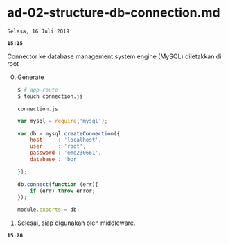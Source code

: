 # ad-02-structure-db-connection.md

`Selasa, 16 Juli 2019`

**`15:15`**

Connector ke database management system engine (MySQL) diletakkan di root

0. Generate

    ```bash
    $ # app-route
    $ touch connection.js
    ```

    `connection.js`

    ```javascript
    var mysql = require('mysql');

    var db = mysql.createConnection({
        host     : 'localhost',
        user     : 'root',
        password : 'emd230661',
        database : 'bpr'

    });

    db.connect(function (err){
        if (err) throw error;
    });

    module.exports = db;
    ```

1. Selesai, siap digunakan oleh middleware.

**`15:20`**